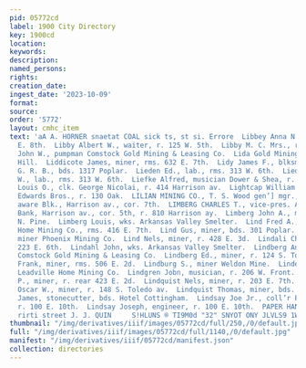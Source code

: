 ```yaml
---
pid: 05772cd
label: 1900 City Directory
key: 1900cd
location: 
keywords: 
description: 
named_persons: 
rights: 
creation_date: 
ingest_date: '2023-10-09'
format: 
source: 
order: '5772'
layout: cmhc_item
text: 'aA A. HORNER snaetat COAL sick ts, st si. Errore  Libbey Anna N. Mrs., r. 115
  E. 8th.  Libby Albert W., waiter, r. 125 W. 5th.  Libby M. C. Mrs., r. 213 W. 7th.  Lickfold
  John W., pumpman Comstock Gold Mining & Leasing Co.  Lida Gold Mining Co., Breece
  Hill.  Liddicote James, miner, rms. 632 E. 7th.  Lidy James F., blksmith D. & R.
  G. R. B., bds. 1317 Poplar.  Lieden Ed., lab., rms. 313 W. 6th.  Lieden Charles
  W., lab., rms. 313 W. 6th.  Liefke Alfred, musician Dower & Shea, r. 117 W. 3d.  Lien
  Louis O., clk. George Nicolai, r. 414 Harrison av.  Lightcap William A., driver
  Edwards Bros., r. 130 Oak.  LILIAN MINING CO., T. S. Wood gen’] mgr., office 2 Del-
  aware Blk., Harrison av., cor. 7th.  LIMBERG CHARLES T., vice-pres. American National
  Bank, Harrison av., cor. 5th, r. 810 Harrison ay.  Limberg John A., miner, r. 706
  N. Pine.  Limberg Louis, wks. Arkansas Valley Smelter.  Lind Fred A., miner Leadville
  Home Mining Co., rms. 416 E. 7th.  Lind Gus, miner, bds. 301 Poplar.  Lind John,
  miner Phoenix Mining Co.  Lind Nels, miner, r. 428 E. 3d.  Lindali Charles A., laundry,
  223 E. 6th.  Lindahl John, wks. Arkansas Valley Smelter.  Lindberg Andrew, topman
  Comstock Gold Mining & Leasing Co.  Lindberg Ed., miner, r. 124 S. Toledo av.  Lindburg
  Frank, miner, rms. 506 E. 2d.  Lindburg S., miner Weldon Mine.  Linder John, miner
  Leadville Home Mining Co.  Lindgren Jobn, musician, r. 206 W. Front.  Lindholm John
  P., miner, r. rear 423 E. 2d.  Lindquist Nels, miner, r. 203 E. 7th.  Lindquist
  Oscar W., miner, r. 148 S. Toledo av.  Lindquist Thomas, miner, bds. 113 E. 4th.  Lindsay
  James, stonecutter, bds. Hotel Cottingham.  Lindsay Joe Jr., coll’r Powell & Smith,
  r. 100 E. 10th.  Lindsay Joseph, engineer, r. 100 E. 10th.  PAPER HANGING, easr
  rirti street J. J. QUIN     S!HLUNS ® TI9M0d "32" SNYOT ONY JLVLS9 1W3Y '
thumbnail: "/img/derivatives/iiif/images/05772cd/full/250,/0/default.jpg"
full: "/img/derivatives/iiif/images/05772cd/full/1140,/0/default.jpg"
manifest: "/img/derivatives/iiif/05772cd/manifest.json"
collection: directories
---
```

